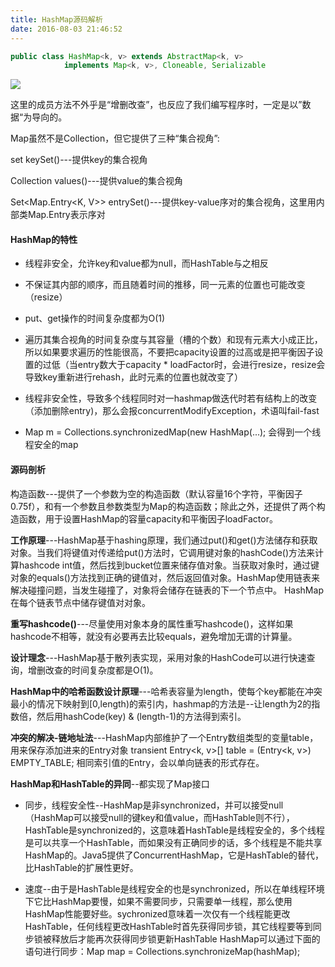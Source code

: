 ```yaml
---
title: HashMap源码解析
date: 2016-08-03 21:46:52
---
```

```java
public class HashMap<k, v> extends AbstractMap<k, v>
            implements Map<k, v>, Cloneable, Serializable
```
![](http://i4.buimg.com/595056/58a2e62d17df8c1e.png)

这里的成员方法不外乎是“增删改查”，也反应了我们编写程序时，一定是以”数据“为导向的。

Map虽然不是Collection，但它提供了三种“集合视角”:

set<K> keySet()---提供key的集合视角

Collection<V> values()---提供value的集合视角

Set<Map.Entry<K, V>> entrySet()---提供key-value序对的集合视角，这里用内部类Map.Entry表示序对
#### HashMap的特性
- 线程非安全，允许key和value都为null，而HashTable与之相反

- 不保证其内部的顺序，而且随着时间的推移，同一元素的位置也可能改变（resize）

- put、get操作的时间复杂度都为O(1)

- 遍历其集合视角的时间复杂度与其容量（槽的个数）和现有元素大小成正比，所以如果要求遍历的性能很高，不要把capacity设置的过高或是把平衡因子设置的过低（当entry数大于capacity * loadFactor时，会进行resize，resize会导致key重新进行rehash，此时元素的位置也就改变了）

- 线程非安全性，导致多个线程同时对一hashmap做迭代时若有结构上的改变（添加删除entry)，那么会报concurrentModifyException，术语叫fail-fast

- Map m = Collections.synchronizedMap(new HashMap(...); 会得到一个线程安全的map
#### 源码剖析
构造函数---提供了一个参数为空的构造函数（默认容量16个字符，平衡因子0.75f），和有一个参数且参数类型为Map的构造函数；除此之外，还提供了两个构造函数，用于设置HashMap的容量capacity和平衡因子loadFactor。

**工作原理**---HashMap基于hashing原理，我们通过put()和get()方法储存和获取对象。当我们将键值对传递给put()方法时，它调用键对象的hashCode()方法来计算hashcode  int值，然后找到bucket位置来储存值对象。当获取对象时，通过键对象的equals()方法找到正确的键值对，然后返回值对象。HashMap使用链表来解决碰撞问题，当发生碰撞了，对象将会储存在链表的下一个节点中。 HashMap在每个链表节点中储存键值对对象。

**重写hashcode()**---尽量使用对象本身的属性重写hashcode()，这样如果hashcode不相等，就没有必要再去比较equals，避免增加无谓的计算量。

**设计理念**---HashMap基于散列表实现，采用对象的HashCode可以进行快速查询，增删改查的时间复杂度都是O(1)。

**HashMap中的哈希函数设计原理**---哈希表容量为length，使每个key都能在冲突最小的情况下映射到[0,length)的索引内，hashmap的方法是--让length为2的指数倍，然后用hashCode(key) & (length-1)的方法得到索引。

**冲突的解决-链地址法**---HashMap内部维护了一个Entry数组类型的变量table，用来保存添加进来的Entry对象  transient Entry<k, v>[] table = (Entry<k, v>) EMPTY_TABLE;
相同索引值的Entry，会以单向链表的形式存在。

**HashMap和HashTable的异同**--都实现了Map接口

- 同步，线程安全性--HashMap是非synchronized，并可以接受null（HashMap可以接受null的键key和值value，而HashTable则不行），HashTable是synchronized的，这意味着HashTable是线程安全的，多个线程是可以共享一个HashTable，而如果没有正确同步的话，多个线程是不能共享HashMap的。Java5提供了ConcurrentHashMap，它是HashTable的替代，比HashTable的扩展性更好。

- 速度--由于是HashTable是线程安全的也是synchronized，所以在单线程环境下它比HashMap要慢，如果不需要同步，只需要单一线程，那么使用HashMap性能要好些。sychronized意味着一次仅有一个线程能更改HashTable，任何线程更改HashTable时首先获得同步锁，其它线程要等到同步锁被释放后才能再次获得同步锁更新HashTable
HashMap可以通过下面的语句进行同步：Map map = Collections.synchronizeMap(hashMap);
